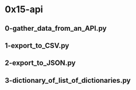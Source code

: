 # 0x15-api
## 0-gather_data_from_an_API.py  
## 1-export_to_CSV.py  
## 2-export_to_JSON.py  
## 3-dictionary_of_list_of_dictionaries.py
